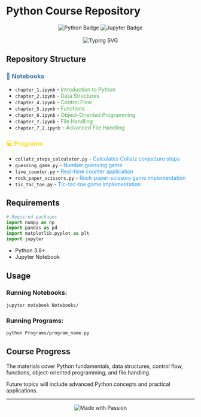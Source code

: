 # Python Course Repository

<div align="center">
  <img src="https://img.shields.io/badge/Python-3776AB?style=for-the-badge&logo=python&logoColor=white" alt="Python Badge"/>
  <img src="https://img.shields.io/badge/Jupyter-F37626?style=for-the-badge&logo=jupyter&logoColor=white" alt="Jupyter Badge"/>
</div>

<br>

<div align="center">
  
  <!-- Animated typing effect using HTML -->
  <img src="https://readme-typing-svg.herokuapp.com?font=Fira+Code&duration=3000&pause=1000&color=2F81F7&center=true&vCenter=true&width=435&lines=Learning+Python;Building+Projects;Exploring+Data;Developing+Skills" alt="Typing SVG" />
  
</div>

## Repository Structure

### <span style="color:#3776AB">📘 Notebooks</span>
- `chapter_1.ipynb` - <span style="color:#4CAF50">Introduction to Python</span>
- `chapter_2.ipynb` - <span style="color:#4CAF50">Data Structures</span>
- `chapter_4.ipynb` - <span style="color:#4CAF50">Control Flow</span>
- `chapter_5.ipynb` - <span style="color:#4CAF50">Functions</span>
- `chapter_6.ipynb` - <span style="color:#4CAF50">Object-Oriented Programming</span>
- `chapter_7.ipynb` - <span style="color:#4CAF50">File Handling</span>
- `chapter_7_2.ipynb` - <span style="color:#4CAF50">Advanced File Handling</span>

### <span style="color:#F7DF1E">💻 Programs</span>
- `collatz_steps_calculator.py` - <span style="color:#2196F3">Calculates Collatz conjecture steps</span>
- `guessing_game.py` - <span style="color:#2196F3">Number guessing game</span>
- `live_counter.py` - <span style="color:#2196F3">Real-time counter application</span>
- `rock_paper_scissors.py` - <span style="color:#2196F3">Rock-paper-scissors game implementation</span>
- `tic_tac_toe.py` - <span style="color:#2196F3">Tic-tac-toe game implementation</span>

## Requirements

```python
# Required packages
import numpy as np
import pandas as pd
import matplotlib.pyplot as plt
import jupyter
```

- Python 3.8+
- Jupyter Notebook

## Usage

### Running Notebooks:
```bash
jupyter notebook Notebooks/
```

### Running Programs:
```bash
python Programs/program_name.py
```

## Course Progress

The materials cover Python fundamentals, data structures, control flow, functions, object-oriented programming, and file handling.

Future topics will include advanced Python concepts and practical applications.

---

<div align="center">
  <img src="https://img.shields.io/badge/Made%20with-Passion-red?style=for-the-badge" alt="Made with Passion"/>
</div>
